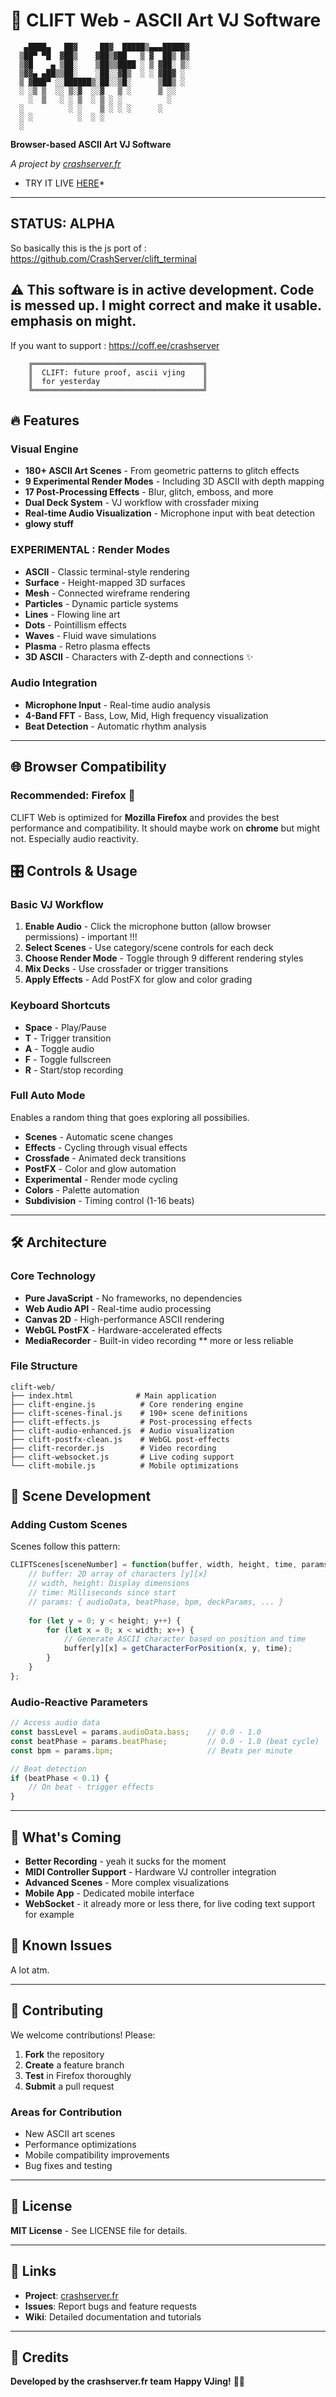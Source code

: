 # 🌊 CLIFT Web - ASCII Art VJ Software

```
   ▄████▄   ██▓     ██▓  █████▒▄▄▄█████▓
  ▒██▀ ▀█  ▓██▒    ▓██▒▓██   ▒ ▓  ██▒ ▓▒
  ▒▓█    ▄ ▒██░    ▒██▒▒████ ░ ▒ ▓██░ ▒░
  ▒▓▓▄ ▄██▒▒██░    ░██░░▓█▒  ░ ░ ▓██▓ ░ 
  ▒ ▓███▀ ░░██████▒░██░░▒█░      ▒██▒ ░ 
  ░ ░▒ ▒  ░░ ▒░▓  ░░▓   ▒ ░      ▒ ░░   
    ░  ▒   ░ ░ ▒  ░ ▒ ░ ░          ░    
  ░          ░ ░    ▒ ░ ░ ░      ░      
  ░ ░          ░  ░ ░              
  ░                               
```

**Browser-based ASCII Art VJ Software**

*A project by [crashserver.fr](https://crashserver.fr)*
* TRY IT LIVE [HERE](https://crashserver.fr/apps/clift-web/)*
---

## STATUS: ALPHA 

So basically this is the js port of :
https://github.com/CrashServer/clift_terminal


⚠️ **This software is in active development.** 
Code is messed up. I might correct and make it usable. emphasis on might. 
---

If you want to support : https://coff.ee/crashserver


```
    ╔══════════════════════════════════════╗
    ║  CLIFT: future proof, ascii vjing    ║  
    ║  for yesterday                       ║
    ╚══════════════════════════════════════╝
```


## 🔥 Features

### **Visual Engine**
- **180+ ASCII Art Scenes** - From geometric patterns to glitch effects
- **9 Experimental Render Modes** - Including 3D ASCII with depth mapping
- **17 Post-Processing Effects** - Blur, glitch, emboss, and more
- **Dual Deck System** - VJ workflow with crossfader mixing
- **Real-time Audio Visualization** - Microphone input with beat detection
- **glowy stuff**

###  EXPERIMENTAL :  **Render Modes**
- **ASCII** - Classic terminal-style rendering
- **Surface** - Height-mapped 3D surfaces
- **Mesh** - Connected wireframe rendering  
- **Particles** - Dynamic particle systems
- **Lines** - Flowing line art
- **Dots** - Pointillism effects
- **Waves** - Fluid wave simulations
- **Plasma** - Retro plasma effects
- **3D ASCII** - Characters with Z-depth and connections ✨

### **Audio Integration**
- **Microphone Input** - Real-time audio analysis
- **4-Band FFT** - Bass, Low, Mid, High frequency visualization
- **Beat Detection** - Automatic rhythm analysis

---

## 🌐 Browser Compatibility
### **Recommended: Firefox** 🦊
CLIFT Web is optimized for **Mozilla Firefox** and provides the best performance and compatibility. It should maybe work on **chrome** but might not. Especially audio reactivity. 

## 🎛️ Controls & Usage
### **Basic VJ Workflow**
1. **Enable Audio** - Click the microphone button (allow browser permissions) - important !!!
2. **Select Scenes** - Use category/scene controls for each deck
3. **Choose Render Mode** - Toggle through 9 different rendering styles
4. **Mix Decks** - Use crossfader or trigger transitions
5. **Apply Effects** - Add PostFX for glow and color grading

### **Keyboard Shortcuts**
- **Space** - Play/Pause
- **T** - Trigger transition
- **A** - Toggle audio
- **F** - Toggle fullscreen
- **R** - Start/stop recording

### **Full Auto Mode**
Enables a random thing that goes exploring all possibilies. 
- **Scenes** - Automatic scene changes
- **Effects** - Cycling through visual effects  
- **Crossfade** - Animated deck transitions
- **PostFX** - Color and glow automation
- **Experimental** - Render mode cycling
- **Colors** - Palette automation
- **Subdivision** - Timing control (1-16 beats)

---
## 🛠️ Architecture

### **Core Technology**
- **Pure JavaScript** - No frameworks, no dependencies
- **Web Audio API** - Real-time audio processing
- **Canvas 2D** - High-performance ASCII rendering
- **WebGL PostFX** - Hardware-accelerated effects
- **MediaRecorder** - Built-in video recording ** more or less reliable

### **File Structure**
```
clift-web/
├── index.html              # Main application
├── clift-engine.js          # Core rendering engine
├── clift-scenes-final.js    # 190+ scene definitions
├── clift-effects.js         # Post-processing effects
├── clift-audio-enhanced.js  # Audio visualization
├── clift-postfx-clean.js    # WebGL post-effects
├── clift-recorder.js        # Video recording
├── clift-websocket.js       # Live coding support
└── clift-mobile.js          # Mobile optimizations
```


## 🎨 Scene Development
### **Adding Custom Scenes**
Scenes follow this pattern:
```javascript
CLIFTScenes[sceneNumber] = function(buffer, width, height, time, params) {
    // buffer: 2D array of characters [y][x]
    // width, height: Display dimensions  
    // time: Milliseconds since start
    // params: { audioData, beatPhase, bpm, deckParams, ... }
    
    for (let y = 0; y < height; y++) {
        for (let x = 0; x < width; x++) {
            // Generate ASCII character based on position and time
            buffer[y][x] = getCharacterForPosition(x, y, time);
        }
    }
};
```

### **Audio-Reactive Parameters**
```javascript
// Access audio data
const bassLevel = params.audioData.bass;    // 0.0 - 1.0
const beatPhase = params.beatPhase;         // 0.0 - 1.0 (beat cycle)
const bpm = params.bpm;                     // Beats per minute

// Beat detection
if (beatPhase < 0.1) {
    // On beat - trigger effects
}
```

---
## 🌊 What's Coming

- **Better Recording** - yeah it sucks for the moment
- **MIDI Controller Support** - Hardware VJ controller integration
- **Advanced Scenes** - More complex visualizations
- **Mobile App** - Dedicated mobile interface
- **WebSocket** - it already more or less there, for live coding text support for example

## 🐛 Known Issues
A lot atm. 

---

## 🤝 Contributing

We welcome contributions! Please:

1. **Fork** the repository
2. **Create** a feature branch
3. **Test** in Firefox thoroughly  
4. **Submit** a pull request

### **Areas for Contribution**
- New ASCII art scenes
- Performance optimizations
- Mobile compatibility improvements
- Bug fixes and testing

---

## 📜 License

**MIT License** - See LICENSE file for details.

---

## 🔗 Links

- **Project**: [crashserver.fr](https://crashserver.fr)
- **Issues**: Report bugs and feature requests
- **Wiki**: Detailed documentation and tutorials

---

## 💫 Credits

**Developed by the crashserver.fr team**
**Happy VJing!** 🎵✨

